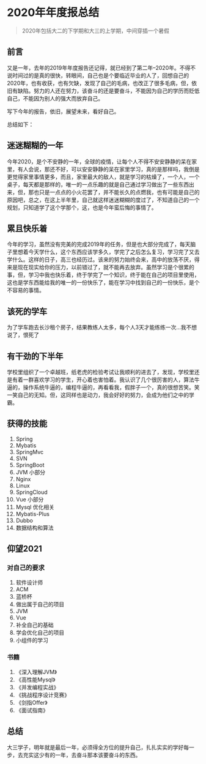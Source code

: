 # 2020年年度报总结

> 2020年包括大二的下学期和大三的上学期，中间穿插一个暑假

## 前言

又是一年，去年的2019年年度报告还记得，就已经到了第二年–2020年。不得不说时间过的是真的很快，转眼间，自己也是个要临近毕业的人了，回想自己的2020年，也有收获，也有欠缺，发现了自己的毛病，也改正了很多毛病，但，依旧有缺陷。努力的人还在努力，该奋斗的还是要奋斗，不能因为自己的学历而贬低自己，不能因为别人的强大而放弃自己。

写下今年的报告，依旧，展望未来，看好自己。

总结如下：

## 迷迷糊糊的一年

今年2020，是个不安静的一年，全球的疫情，让每个人不得不安安静静的呆在家里，有人会说，那还不好，可以安安静静的呆在家里学习，真的是那样吗，我倒是更觉得家里事情更多，而且，家里最大的敌人，就是学习的枯燥了，一个人，一个桌子，每天都是那样的，唯一的一点乐趣的就是自己通过学习做出了一些东西出来，但，那也只是一点点的小火花罢了，并不能长久的点燃我，也有可能是自己的原因吧，总之，在这上半年里，自己就这样迷迷糊糊的度过了，不知道自己的一个规划，只知道学了这个学那个，这，也是今年蛮后悔的事情了。

## 累且快乐着

今年的学习，虽然没有完美的完成2019年的任务，但是也大部分完成了，每天脑子里想着今天学什么，这个东西应该学多久，学完了之后怎么复习，学习完了又去学什么。这样的日子，高三也经历过。该来的努力始终会来，高中的放荡不厌，得来是现在现实给你的压力，以前错过了，就不能再去放弃。虽然学习是个很累的事，但，学习中我也快乐着，终于学完了一个知识，终于能在自己的项目里使用，这也是学东西能给我的唯一的一份快乐了，能在学习中找到自己的一份快乐，是个不容易的事情。

## 该死的学车

为了学车跑去长沙租个房子，结果教练人太多，每个人3天才能练练一次…我不想说了，恨死了

## 有干劲的下半年

学校里组织了一个卓越班，纸老虎的检验考试让我顺利的进去了，发现，学校里还是有着一群喜欢学习的学生，开心着也害怕着。我认识了几个很厉害的人，算法牛逼的，操作系统牛逼的，编程牛逼的，再看看我，假胖子一个，真的很想苦笑。笑一笑自己的无知。但，这同样也是动力，我会好好的努力，会成为他们之中的学霸。

## 获得的技能

1. Spring
2. Mybatis
3. SpringMvc
4. SVN
5. SpringBoot
6. JVM 小部分
7. Nginx
8. Linux
9. SpringCloud
10. Vue 小部分
11. Mysql 优化相关
12. Mybatis-Plus
13. Dubbo
14. 数据结构和算法

## 仰望2021

### 对自己的要求

1. 软件设计师
2. ACM
3. 蓝桥杯
4. 做出属于自己的项目
5. JVM
6. Vue
7. 补全自己的基础
8. 学会优化自己的项目
9. 小组件的学习

### 书籍

1. 《深入理解JVM》
2. 《高性能Mysql》
3. 《并发编程实战》
4. 《挑战程序设计竞赛》
5. 《剑指Offer》
6. 《面试指南》

## 总结

大三学子，明年就是最后一年，必须得全方位的提升自己，扎扎实实的学好每一步，去充实这少有的一年，去奋斗那本该要奋斗的东西。